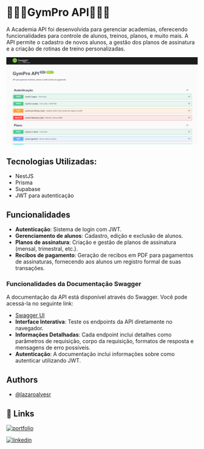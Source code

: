 
# 🏋🏼‍♂️GymPro API🏋🏼‍♂️

A Academia API foi desenvolvida para gerenciar academias, oferecendo funcionalidades para controle de alunos, treinos, planos, e muito mais. A API permite o cadastro de novos alunos, a gestão dos planos de assinatura e a criação de rotinas de treino personalizadas.

![App Screenshot](./public/img/GYM_PRO.png)

## Tecnologias Utilizadas:

- NestJS
- Prisma
- Supabase
- JWT para autenticação

## Funcionalidades

- **Autenticação**: Sistema de login com JWT.
- **Gerenciamento de alunos**: Cadastro, edição e exclusão de alunos.
- **Planos de assinatura**: Criação e gestão de planos de assinatura (mensal, trimestral, etc.).
- **Recibos de pagamento**: Geração de recibos em PDF para pagamentos de assinaturas, fornecendo aos alunos um registro formal de suas transações.

### Funcionalidades da Documentação Swagger
A documentação da API está disponível através do Swagger. Você pode acessá-la no seguinte link:

- [Swagger UI](https://app.swaggerhub.com/apis-docs/LAZAROALVES12355/GYM-PRO/0.0.2)
- **Interface Interativa**: Teste os endpoints da API diretamente no navegador.
- **Informações Detalhadas**: Cada endpoint inclui detalhes como parâmetros de requisição, corpo da requisição, formatos de resposta e mensagens de erro possíveis.
- **Autenticação**: A documentação inclui informações sobre como autenticar utilizando JWT.

## Authors

- [@lazaroalvesr](https://github.com/lazaroalvesr)


## 🔗 Links
[![portfolio](https://img.shields.io/badge/my_portfolio-000?style=for-the-badge&logo=ko-fi&logoColor=white)](https://www.lazaroalvesr.com/)

[![linkedin](https://img.shields.io/badge/linkedin-0A66C2?style=for-the-badge&logo=linkedin&logoColor=white)](https://www.linkedin.com/in/l%C3%A1zaro-alves-r/)


